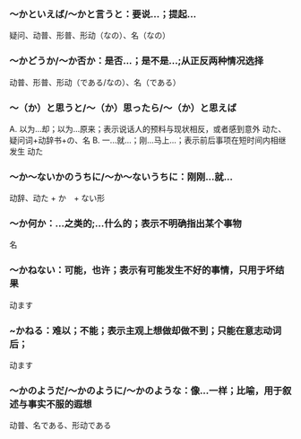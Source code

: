 ### 〜かといえば/〜かと言うと：要说...；提起...
疑问、动普、形普、形动（なの）、名（なの）

### 〜かどうか/〜か否か：是否...；是不是...;从正反两种情况选择
动普、形普、形动（である/なの）、名（である）

### 〜（か）と思うと/〜（か）思ったら/〜（か）と思えば
A. 以为...却；以为...原来；表示说话人的预料与现状相反，或者感到意外
动た、疑问词+动辞书+の、名
B. 一...就...；刚...马上...；表示前后事项在短时间内相继发生
动た

### 〜か〜ないかのうちに/〜か〜ないうちに：刚刚...就...
动辞、动た + か　+ ない形

### 〜か何か：...之类的;...什么的；表示不明确指出某个事物
名

### 〜かねない：可能，也许；表示有可能发生不好的事情，只用于坏结果
动ます

### ~かねる：难以；不能；表示主观上想做却做不到；只能在意志动词后；
动ます

### 〜かのようだ/〜かのように/〜かのような：像...一样；比喻，用于叙述与事实不服的遐想
动普、名である、形动である


